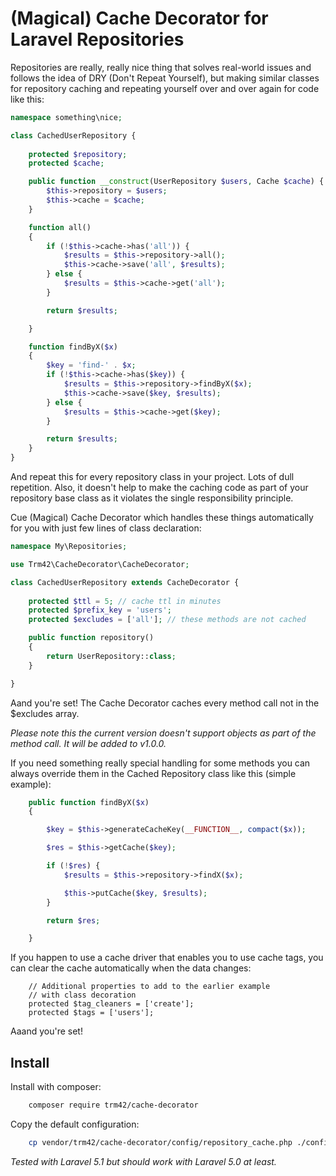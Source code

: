 # (Magical) Cache Decorator for Laravel Repositories

Repositories are really, really nice thing that solves real-world issues and follows the idea of DRY (Don't Repeat Yourself), but making similar classes for repository caching and repeating yourself over and over again for code like this: 

```PHP
namespace something\nice;

class CachedUserRepository {
	
	protected $repository;
	protected $cache;

	public function __construct(UserRepository $users, Cache $cache) {
		$this->repository = $users;
		$this->cache = $cache;
	}

	function all()
	{
		if (!$this->cache->has('all')) {
			$results = $this->repository->all();
			$this->cache->save('all', $results);
		} else {
			$results = $this->cache->get('all');
		}

		return $results;

	}

	function findByX($x)
	{
		$key = 'find-' . $x;
		if (!$this->cache->has($key)) {
			$results = $this->repository->findByX($x);
			$this->cache->save($key, $results);
		} else {
			$results = $this->cache->get($key);
		}

		return $results;
	}
}
```

And repeat this for every repository class in your project. Lots of dull repetition. Also, it doesn't help to make the caching code as part of your repository base class as it violates the single responsibility principle.

Cue (Magical) Cache Decorator which handles these things automatically for you with just few lines of class declaration:

```PHP
namespace My\Repositories;

use Trm42\CacheDecorator\CacheDecorator;

class CachedUserRepository extends CacheDecorator {
	
	protected $ttl = 5; // cache ttl in minutes
	protected $prefix_key = 'users';
	protected $excludes = ['all']; // these methods are not cached

	public function repository()
	{
		return UserRepository::class;
	}

}

```

Aand you're set! The Cache Decorator caches every method call not in the $excludes array. 

*Please note this the current version doesn't support objects as part of the method call. It will be added to v1.0.0.*

If you need something really special handling for some methods you can always override them in the Cached Repository class like this (simple example):

```PHP
	public function findByX($x)
	{

		$key = $this->generateCacheKey(__FUNCTION__, compact($x));

		$res = $this->getCache($key);

		if (!$res) {
			$results = $this->repository->findX($x);

			$this->putCache($key, $results);
		}

		return $res;

	}
```

If you happen to use a cache driver that enables you to use cache tags, you can clear the cache automatically when the data changes:
```
	// Additional properties to add to the earlier example
	// with class decoration
	protected $tag_cleaners = ['create'];
	protected $tags = ['users'];

```

Aaand you're set! 

## Install

Install with composer:
```bash
	composer require trm42/cache-decorator
```

Copy the default configuration:
```bash
	cp vendor/trm42/cache-decorator/config/repository_cache.php ./config/
```

*Tested with Laravel 5.1 but should work with Laravel 5.0 at least.*
